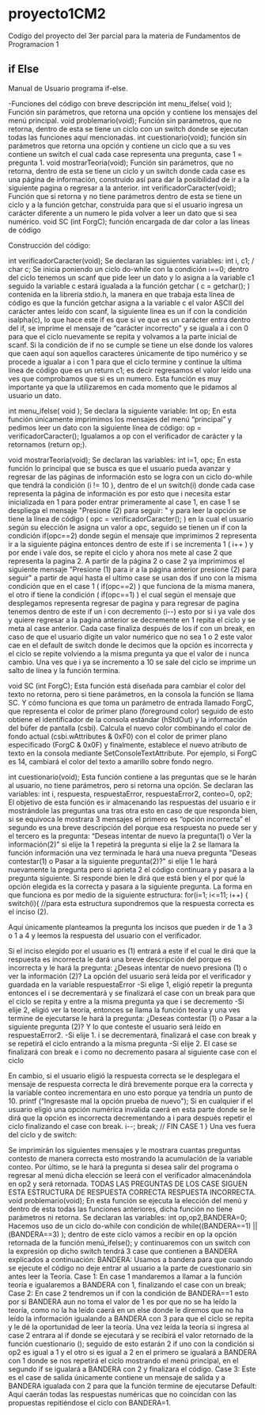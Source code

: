 # proyecto1CM2
Codigo del proyecto del 3er parcial para la materia de Fundamentos de Programacion 1

## if Else
Manual de Usuario programa if-else.

-Funciones del código con breve descripción 
int menu_ifelse( void ); Función sin parámetros, que retorna una opción y contiene los mensajes del menú principal.
void problemario(void); Función sin parámetros, que no retorna, dentro de esta se tiene un ciclo con un switch donde se ejecutan todas las funciones aquí mencionadas.
int cuestionario(void); función sin parámetros que retorna una opción y contiene un ciclo que a su ves contiene un switch el cual cada case representa una pregunta, case 1 = pregunta 1.
void mostrarTeoria(void); Función sin parámetros, que no retorna, dentro de esta se tiene un ciclo y un switch donde cada case es una página de información, construido así para dar la posibilidad de ir a la siguiente pagina o regresar a la anterior.
int verificadorCaracter(void); Función que si retorna y no tiene parámetros dentro de esta se tiene un ciclo y a la función getchar, construida para que si el usuario ingresa un carácter diferente a un numero le pida volver a leer un dato que si sea numérico.
void SC (int ForgC); función encargada de dar color a las líneas de código 

Construcción del código:

int verificadorCaracter(void); 
Se declaran las siguientes variables:
int i, c1; / char c;
Se inicia poniendo un ciclo do-while con la condición i==0; dentro del ciclo tenemos un scanf que pide leer un dato y lo asigna a la variable c1 seguido la variable c estará igualada a la función getchar ( c = getchar(); ) contenida en la librería stdio.h, la manera en que trabaja esta línea de código es que la función getchar asigna a la variable c el valor ASCII del carácter antes leído con scanf, la siguiente línea es un if con la condición isalpha(c), lo que hace este if es que si ve que es un carácter entra dentro del if, se imprime el mensaje de “carácter incorrecto” y se iguala a i con 0 para que el ciclo nuevamente se repita y volvamos a la parte inicial de scanf.
Si la condición de if no se cumple se tiene un else donde los valores que caen aquí son aquellos caracteres únicamente de tipo numérico y se procede a igualar a i con 1 para que el ciclo termine y continue la ultima línea de código que es un return c1; es decir regresamos el valor leído una ves que comprobamos que si es un numero.
Esta función es muy importante ya que la utilizaremos en cada momento que le pidamos al usuario un dato.
 

int menu_ifelse( void );
Se declara la siguiente variable:
Int op; 
En esta función únicamente imprimimos los mensajes del menú “principal” y pedimos leer un dato con la siguiente línea de código:
op = verificadorCaracter();
Igualamos a op con el verificador de carácter y la retornamos (return op;).
 

void mostrarTeoria(void);
Se declaran las variables:
int i=1, opc;
En esta función lo principal que se busca es que el usuario pueda avanzar y regresar de las páginas de información esto se logra con un ciclo do-while que tendrá la condición (i != 10 ), dentro de el un switch(i) donde cada case representa la página de información es por esto que i necesita estar inicializada en 1 para poder entrar primeramente al case 1, en case 1 se despliega el mensaje "Presione (2) para seguir: " y para leer la opción se tiene la línea de código ( opc = verificadorCaracter(); ) en la cual el usuario según su elección le asigna un valor a opc, seguido se tienen un if con la condición if(opc==2) donde según el mensaje que imprimimos 2 representa ir a la siguiente página entonces dentro de este if i se incrementa 1 ( i++ ) y por ende i vale dos, se repite el ciclo y ahora nos mete al case 2 que representa la pagina 2.
A partir de la página 2 o case 2 ya imprimimos el siguiente mensaje "Presione (1) para ir a la página anterior presione (2) para seguir"  a partir de aquí hasta el ultimo case se usan dos if uno con la misma condición que en el case 1 ( if(opc==2) ) que funciona de la misma manera, el otro if tiene la condición ( if(opc==1) ) el cual según el mensaje que desplegamos representa regresar de pagina y para regresar de pagina tenemos dentro de este if un i con decremento (i--) esto por si i ya vale dos y quiere regresar a la pagina anterior se decremente en 1 repita el ciclo y se meta al case anterior.
Cada case finaliza después de los if con un break, en caso de que el usuario digite un valor numérico que no sea 1 o 2 este valor cae en el default de switch donde le decimos que la opción es incorrecta y el ciclo se repite volviendo a la misma pregunta ya que el valor de i nunca cambio.
Una ves que i ya se incremento a 10 se sale del ciclo se imprime un salto de línea y la función termina.
 

void SC (int ForgC); 
Esta función está diseñada para cambiar el color del texto no retorna, pero si tiene parámetros, en la consola la función se llama SC.
Y cómo funciona es que toma un parámetro de entrada llamado ForgC, que representa el color de primer plano (foreground color) seguido de esto obtiene el identificador de la consola estándar (hStdOut) y la información del búfer de pantalla (csbi).
Calcula el nuevo color combinando el color de fondo actual (csbi.wAttributes & 0xF0) con el color de primer plano especificado (ForgC & 0x0F) y finalmente, establece el nuevo atributo de texto en la consola mediante SetConsoleTextAttribute.
Por ejemplo, si ForgC es 14, cambiará el color del texto a amarillo sobre fondo negro.
 

int cuestionario(void);
Esta función contiene a las preguntas que se le harán al usuario, no tiene parámetros, pero si retorna una opción.
Se declaran las variables: 
int i, respuesta, respuestaError, respuestaError2, conteo=0, op2;
El objetivo de esta función es ir almacenando las respuestas del usuario e ir mostrándole las preguntas una tras otra esto en caso de que responda bien, si se equivoca le mostrara 3 mensajes el primero es “opción incorrecta” el segundo es una breve descripción del porque esa respuesta no puede ser y el tercero es la pregunta: “Deseas intentar de nuevo la pregunta(1) o Ver la información(2)" si elije la 1 repetirá la pregunta si elije la 2 se llamara la función información una vez terminada le hará una nueva pregunta "Deseas contestar(1) o Pasar a la siguiente pregunta(2)?" si elije 1 le hará nuevamente la pregunta pero si aprieta 2 el código continuara y pasara a la pregunta siguiente.
Si responde bien le dirá que está bien y el por qué la opción elegida es la correcta y pasara a la siguiente pregunta.
La forma en que funciona es por medio de la siguiente estructura:
	for(i=1; i<=11; i++) { 
	switch(i){ //para esta estructura supondremos que la respuesta correcta es el inciso (2).
 
Aquí únicamente planteamos la pregunta los incisos que pueden ir de 1 a 3 o 1 a 4 y leemos la respuesta del usuario con el verificador.
 
Si el inciso elegido por el usuario es (1) entrará a este if el cual le dirá que la respuesta es incorrecta le dará una breve descripción del porque es incorrecta y le hará la pregunta:
¿Deseas intentar de nuevo presiona (1) o ver la información (2)?
La opción del usuario será leída por el verificador y guardada en la variable respuestaError
-Si elige 1, eligió repetir la pregunta entonces el i se decrementará y se finalizará el case con un break para que el ciclo se repita y entre a la misma pregunta ya que i se decremento 
-Si elije 2, eligió ver la teoría, entonces se llama la función teoría y una ves termine de ejecutarse le hará la pregunta:
¿Deseas contestar (1) o Pasar a la siguiente pregunta (2)?
Y lo que conteste el usuario será leído en respuestaError2.
-Si elije 1. i se decrementará, finalizará el case con break y se repetirá el ciclo entrando a la misma pregunta
-Si elije 2. El case se finalizará con break e i como no decremento pasara al siguiente case con el ciclo

 
En cambio, si el usuario eligió la respuesta correcta se le desplegara el mensaje de respuesta correcta le dirá brevemente porque era la correcta y la variable conteo incrementara en uno esto porque ya tendría un punto de 10.
printf (“Ingresaste mal la opción prueba de nuevo"); Si en cualquier if el usuario eligió una opción numérica invalida caerá en esta parte donde se le dirá que la opción es incorrecta decrementando a i para después repetir el ciclo finalizando el case con break.
	i--;
	break; // FIN CASE 1
	}
Una ves fuera del ciclo y de switch:
 
Se imprimirán los siguientes mensajes y le mostrara cuantas preguntas contesto de manera correcta esto mostrando la acumulación de la variable conteo.
Por último, se le hará la pregunta si desea salir del programa o regresar al menú dicha elección se leerá con el verificador almacenándola en op2 y será retornada.
TODAS LAS PREGUNTAS DE LOS CASE SIGUEN ESTA ESTRUCTURA DE RESPUESTA CORRECTA RESPUESTA INCORRECTA.
void problemario(void);
En esta función se ejecuta la elección del menú y dentro de esta todas las funciones anteriores, dicha función no tiene parámetros ni retorna.
Se declaran las variables:
int op,op2,BANDERA=0;
Hacemos uso de un ciclo do-while con condición de while((BANDERA==1) ||(BANDERA==3) ); dentro de este ciclo vamos a recibir en op la opción retornada de la función menú_ifelse(); y continuaremos con un switch con la expresión op dicho switch tendrá 3 case que contienen a BANDERA explicados a continuación:
BANDERA: Usamos a bandera para que cuando se ejecute el código no deje entrar al usuario a la parte de cuestionario sin antes leer la Teoría.
Case 1: En case 1 mandaremos a llamar a la función teoría e igualaremos a BANDERA con 1, finalizando el case con un break;
Case 2: En case 2 tendremos un if con la condición de BANDERA==1 esto por si BANDERA aun no toma el valor de 1 es por que no se ha leído la teoría, como no la ha leído caerá en un else donde le diremos que no ha leído la información igualando a BANDERA con 3 para que el ciclo se repita y le dé la oportunidad de leer la teoría.
Una vez leída la teoría si ingresa al case 2 entrara al if donde se ejecutará y se recibirá el valor retornado de la función cuestionario (); seguido de esto estarán 2 if uno con la condición si op2 es igual a 1 y el otro si es igual a 2 en el primero se igualará a BANDERA con 1 donde se nos repetirá el ciclo mostrando el menú principal, en el segundo if se igualará a BANDERA con 2 y finalizara el código.
Case 3: Este es el case de salida únicamente contiene un mensaje de salida y a BANDERA igualada con 2 para que la función termine de ejecutarse
Default: Aquí caerán todas las respuestas numéricas que no coincidan con las propuestas repitiéndose el ciclo con BANDERA=1.

